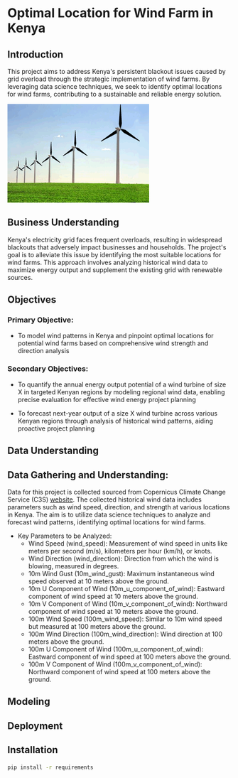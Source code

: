 # **Optimal Location for Wind Farm in Kenya**
## **Introduction**
This project aims to address Kenya's persistent blackout issues caused by grid overload through the strategic implementation of wind farms. By leveraging data science techniques, we seek to identify optimal locations for wind farms, contributing to a sustainable and reliable energy solution.

<img src="./wind-turbin.gif">

## **Business Understanding**
Kenya's electricity grid faces frequent overloads, resulting in widespread blackouts that adversely impact businesses and households. The project's goal is to alleviate this issue by identifying the most suitable locations for wind farms. This approach involves analyzing historical wind data to maximize energy output and supplement the existing grid with renewable sources.

## **Objectives**
### Primary Objective:
- To model wind patterns in Kenya and pinpoint optimal locations for potential wind farms based on comprehensive wind strength and direction analysis

### Secondary Objectives:
- To quantify the annual energy output potential of a wind turbine of size X in targeted Kenyan regions by modeling regional wind data, enabling precise evaluation for effective wind energy project planning

- To forecast next-year output of a size X wind turbine across various Kenyan regions through analysis of historical wind patterns, aiding proactive project planning


## **Data Understanding**
## Data Gathering and Understanding:
Data for this project is collected sourced from Copernicus Climate Change Service (C3S) [website](https://cds.climate.copernicus.eu/about-c3s). The collected historical wind data includes parameters such as wind speed, direction, and strength at various locations in Kenya. The aim is to utilize data science techniques to analyze and forecast wind patterns, identifying optimal locations for wind farms.

- Key Parameters to be Analyzed:
    - Wind Speed (wind_speed): Measurement of wind speed in units like meters per second (m/s), kilometers per hour (km/h), or knots.
    - Wind Direction (wind_direction): Direction from which the wind is blowing, measured in degrees.
    - 10m Wind Gust (10m_wind_gust): Maximum instantaneous wind speed observed at 10 meters above the ground.
    - 10m U Component of Wind (10m_u_component_of_wind): Eastward component of wind speed at 10 meters above the ground.
    - 10m V Component of Wind (10m_v_component_of_wind): Northward component of wind speed at 10 meters above the ground.
    - 100m Wind Speed (100m_wind_speed): Similar to 10m wind speed but measured at 100 meters above the ground.
    - 100m Wind Direction (100m_wind_direction): Wind direction at 100 meters above the ground.
    - 100m U Component of Wind (100m_u_component_of_wind): Eastward component of wind speed at 100 meters above the ground.
    - 100m V Component of Wind (100m_v_component_of_wind): Northward component of wind speed at 100 meters above the ground.
  

## **Modeling**



## **Deployment** 



## **Installation**
```bash
pip install -r requirements
